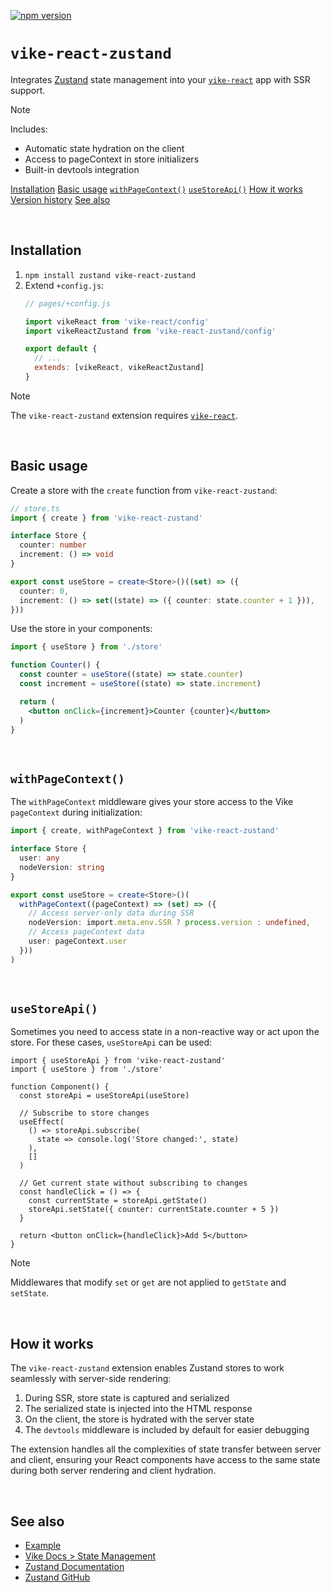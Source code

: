 <!-- WARNING: keep links absolute in this file so they work on NPM too -->

[![npm version](https://img.shields.io/npm/v/vike-react-zustand)](https://www.npmjs.com/package/vike-react-zustand)

# `vike-react-zustand`

Integrates [Zustand](https://zustand-demo.pmnd.rs/) state management into your [`vike-react`](https://vike.dev/vike-react) app with SSR support.

> [!NOTE]
> Includes:
> - Automatic state hydration on the client
> - Access to pageContext in store initializers
> - Built-in devtools integration

[Installation](#installation)
[Basic usage](#basic-usage)
[`withPageContext()`](#withpagecontext)
[`useStoreApi()`](#usestoreapi)
[How it works](#how-it-works)
[Version history](https://github.com/vikejs/vike-react/blob/main/packages/vike-react-zustand/CHANGELOG.md)
[See also](#see-also)

<br/>


## Installation

1. `npm install zustand vike-react-zustand`
2. Extend `+config.js`:
   ```js
   // pages/+config.js

   import vikeReact from 'vike-react/config'
   import vikeReactZustand from 'vike-react-zustand/config'

   export default {
     // ...
     extends: [vikeReact, vikeReactZustand]
   }
   ```

> [!NOTE]
> The `vike-react-zustand` extension requires [`vike-react`](https://vike.dev/vike-react).

<br/>


## Basic usage

Create a store with the `create` function from `vike-react-zustand`:

```ts
// store.ts
import { create } from 'vike-react-zustand'

interface Store {
  counter: number
  increment: () => void
}

export const useStore = create<Store>()((set) => ({
  counter: 0,
  increment: () => set((state) => ({ counter: state.counter + 1 })),
}))
```

Use the store in your components:

```jsx
import { useStore } from './store'

function Counter() {
  const counter = useStore((state) => state.counter)
  const increment = useStore((state) => state.increment)

  return (
    <button onClick={increment}>Counter {counter}</button>
  )
}
```

<br/>

## `withPageContext()`

The `withPageContext` middleware gives your store access to the Vike `pageContext` during initialization:

```ts
import { create, withPageContext } from 'vike-react-zustand'

interface Store {
  user: any
  nodeVersion: string
}

export const useStore = create<Store>()(
  withPageContext((pageContext) => (set) => ({
    // Access server-only data during SSR
    nodeVersion: import.meta.env.SSR ? process.version : undefined,
    // Access pageContext data
    user: pageContext.user
  }))
)
```

<br/>

## `useStoreApi()`

Sometimes you need to access state in a non-reactive way or act upon the store. For these cases, `useStoreApi` can be used:

```tsx
import { useStoreApi } from 'vike-react-zustand'
import { useStore } from './store'

function Component() {
  const storeApi = useStoreApi(useStore)

  // Subscribe to store changes
  useEffect(
    () => storeApi.subscribe(
      state => console.log('Store changed:', state)
    ),
    []
  )

  // Get current state without subscribing to changes
  const handleClick = () => {
    const currentState = storeApi.getState()
    storeApi.setState({ counter: currentState.counter + 5 })
  }

  return <button onClick={handleClick}>Add 5</button>
}
```

> [!NOTE]
> Middlewares that modify `set` or `get` are not applied to `getState` and `setState`.

<br/>

## How it works

The `vike-react-zustand` extension enables Zustand stores to work seamlessly with server-side rendering:

1. During SSR, store state is captured and serialized
2. The serialized state is injected into the HTML response
3. On the client, the store is hydrated with the server state
4. The `devtools` middleware is included by default for easier debugging

The extension handles all the complexities of state transfer between server and client, ensuring your React components have access to the same state during both server rendering and client hydration.

<br/>

## See also

- [Example](https://github.com/vikejs/vike-react/tree/main/examples/zustand)
- [Vike Docs > State Management](https://vike.dev/state-management)
- [Zustand Documentation](https://docs.pmnd.rs/zustand/getting-started/introduction)
- [Zustand GitHub](https://github.com/pmndrs/zustand)
